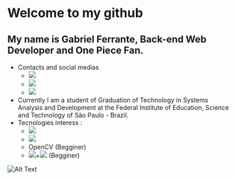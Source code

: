 # Welcome to my github
## My name is Gabriel Ferrante, Back-end Web Developer and One Piece Fan.
- Contacts and social medias
  * [<img src="https://img.shields.io/badge/linkedin-%230077B5.svg?&style=for-the-badge&logo=linkedin&logoColor=white" />](https://www.linkedin.com/in/gabriel-souto-ferrante/)
  * [<img src="https://img.shields.io/badge/facebook-%231877F2.svg?&style=for-the-badge&logo=facebook&logoColor=white"/>](https://www.facebook.com/Gabriel.Ferrante10/)
  * [<img src="https://img.shields.io/badge/codewars-%23AD2C27.svg?&style=for-the-badge&logo=codewars"/>](https://www.codewars.com/users/GsFerrante)
- Currently I am a student of Graduation of Technology in Systems Analysis and Development at the Federal Institute of Education, Science and Technology of São Paulo - Brazil.
- Tecnologies interess : 
  * <img src="https://img.shields.io/badge/python-%233776AB.svg?&style=for-the-badge&logo=python&logoColor=white" /> 
  * <img src="https://img.shields.io/badge/django-%23092E20.svg?&style=for-the-badge&logo=django" /> 
  * OpenCV (Begginer)
  * <img src="https://img.shields.io/badge/dart-%230175C2.svg?&style=for-the-badge&logo=dart" />+<img src="https://img.shields.io/badge/flutter-%2302569B.svg?&style=for-the-badge&logo=flutter" /> (Begginer)
  
 
 ![Alt Text](https://www.picgifs.com/gifs/anime/one-piece/one-piece-INz6rt.gif)

<!--
**GabrielFerrante/GabrielFerrante** is a ✨ _special_ ✨ repository because its `README.md` (this file) appears on your GitHub profile.


